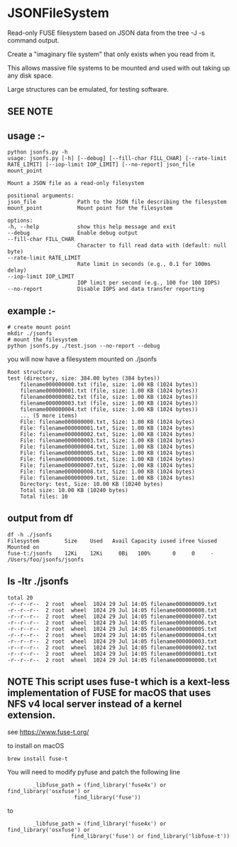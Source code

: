 # JSONFileSystem

Read-only FUSE filesystem based on JSON data from the tree -J -s command output.

Create a "imaginary file system" that only exists when you read from it.

This allows massive file systems to be mounted and used with out taking up any disk space.

Large structures can be emulated, for testing software.

## SEE NOTE

## usage :- 

    python jsonfs.py -h
    usage: jsonfs.py [-h] [--debug] [--fill-char FILL_CHAR] [--rate-limit RATE_LIMIT] [--iop-limit IOP_LIMIT] [--no-report] json_file mount_point

    Mount a JSON file as a read-only filesystem

    positional arguments:
    json_file             Path to the JSON file describing the filesystem
    mount_point           Mount point for the filesystem

    options:
    -h, --help            show this help message and exit
    --debug               Enable debug output
    --fill-char FILL_CHAR
                          Character to fill read data with (default: null byte)
    --rate-limit RATE_LIMIT
                          Rate limit in seconds (e.g., 0.1 for 100ms delay)
    --iop-limit IOP_LIMIT
                          IOP limit per second (e.g., 100 for 100 IOPS)
    --no-report           Disable IOPS and data transfer reporting


## example :-

    # create mount point 
    mkdir ./jsonfs
    # mount the filesystem
    python jsonfs.py ./test.json --no-report --debug

you will now have a filesystem mounted on ./jsonfs

    Root structure:
    test (directory, size: 384.00 bytes (384 bytes))
        filename000000000.txt (file, size: 1.00 KB (1024 bytes))
        filename000000001.txt (file, size: 1.00 KB (1024 bytes))
        filename000000002.txt (file, size: 1.00 KB (1024 bytes))
        filename000000003.txt (file, size: 1.00 KB (1024 bytes))
        filename000000004.txt (file, size: 1.00 KB (1024 bytes))
        ... (5 more items)
        File: filename000000000.txt, Size: 1.00 KB (1024 bytes)
        File: filename000000001.txt, Size: 1.00 KB (1024 bytes)
        File: filename000000002.txt, Size: 1.00 KB (1024 bytes)
        File: filename000000003.txt, Size: 1.00 KB (1024 bytes)
        File: filename000000004.txt, Size: 1.00 KB (1024 bytes)
        File: filename000000005.txt, Size: 1.00 KB (1024 bytes)
        File: filename000000006.txt, Size: 1.00 KB (1024 bytes)
        File: filename000000007.txt, Size: 1.00 KB (1024 bytes)
        File: filename000000008.txt, Size: 1.00 KB (1024 bytes)
        File: filename000000009.txt, Size: 1.00 KB (1024 bytes)
        Directory: test, Size: 10.00 KB (10240 bytes)
        Total size: 10.00 KB (10240 bytes)
        Total files: 10

## output from df

    df -h ./jsonfs
    Filesystem        Size    Used   Avail Capacity iused ifree %iused  Mounted on
    fuse-t:/jsonfs    12Ki    12Ki     0Bi   100%       0     0     -   /Users/foo/jsonfs/jsonfs

##  ls -ltr ./jsonfs
    total 20
    -r--r--r--  2 root  wheel  1024 29 Jul 14:05 filename000000009.txt
    -r--r--r--  2 root  wheel  1024 29 Jul 14:05 filename000000008.txt
    -r--r--r--  2 root  wheel  1024 29 Jul 14:05 filename000000007.txt
    -r--r--r--  2 root  wheel  1024 29 Jul 14:05 filename000000006.txt
    -r--r--r--  2 root  wheel  1024 29 Jul 14:05 filename000000005.txt
    -r--r--r--  2 root  wheel  1024 29 Jul 14:05 filename000000004.txt
    -r--r--r--  2 root  wheel  1024 29 Jul 14:05 filename000000003.txt
    -r--r--r--  2 root  wheel  1024 29 Jul 14:05 filename000000002.txt
    -r--r--r--  2 root  wheel  1024 29 Jul 14:05 filename000000001.txt
    -r--r--r--  2 root  wheel  1024 29 Jul 14:05 filename000000000.txt

## NOTE  This script uses fuse-t which is a kext-less implementation of FUSE for macOS that uses NFS v4 local server instead of a kernel extension.

see 
https://www.fuse-t.org/

to install on macOS

    brew install fuse-t

You will need to modify pyfuse and patch the following line

            _libfuse_path = (find_library('fuse4x') or find_library('osxfuse') or
                         find_library('fuse'))

to

            _libfuse_path = (find_library('fuse4x') or find_library('osxfuse') or
                        find_library('fuse') or find_library('libfuse-t'))


